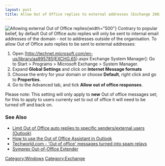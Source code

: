 ```yaml
---
layout: post 
title: Allow Out of Office replies to external addresses (Exchange 2003)
---
```


![Allowing external Out of Office
replies](AllowOOOExternal2.JPG "fig:Allowing external Out of Office replies"){width="500"}
Contrary to popular belief, by default Out of Office auto replies will
only be sent to internal email addresses of the domain - not to
addresses outside of the organisation. To allow Out of Office auto
replies to be sent to external addresses:

1.  Open
    \[<http://technet.microsoft.com/en-us/library/aa995785(EXCHG.65>).aspx
    Exchange System Manager\]: Go to Start \> Programs \> Microsoft
    Exchange \> System Manager.
2.  Expand **Global Settings** and click on **Internet Message formats**
3.  Choose the entry for your domain or choose **Default**, right click
    and go to **Properties**.
4.  Go to the Advanced tab, and tick **Allow out of office responses**.

Please note: This setting will only apply to **new** Out of office
messages set; for this to apply to users currenty set to out of office
it will need to be turned off and back on.

### See Also

-   [Limit Out of Office auto replies to specific senders/external users
    (Outlook)](Limit_Out_of_Office_auto_replies_to_specific_senders/external_users_(Outlook) "wikilink")
-   [How to use the Out of Office Assistant in
    Outlook](http://support.microsoft.com/kb/290846)
-   [Techworld.com - \'Out of office\' messages turned into spam
    relays](http://www.techworld.com/security/news/index.cfm?newsid=11544)
-   [Symprex Out-of-Office
    Extender](http://www.symprex.com/products/out-of-office-extender/)

[Category:Windows](Category:Windows "wikilink")
[Category:Exchange](Category:Exchange "wikilink")
